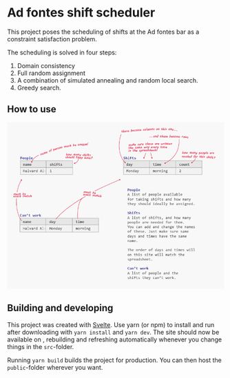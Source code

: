 # Ad fontes shift scheduler

This project poses the scheduling of shifts at the Ad fontes bar as a constraint satisfaction problem.

The scheduling is solved in four steps:

1. Domain consistency
2. Full random assignment
3. A combination of simulated annealing and random local search.
4. Greedy search.


## How to use
![People: A list of people available for taking shifts and how many they should ideally be assigned. Shifts: A list of shifts, and how many people are needed for them. You can add and change the names of these. Just make sure same days and times have the same name. The order of days and times will on this site will match the spreadsheet. Can’t work: A list of people and the shifts they can’t work.](https://raw.githubusercontent.com/Havegum/adfontes-scheduler/master/src/explainer.png)

## Building and developing
This project was created with [Svelte](https://raw.githubusercontent.com/Havegum/adfontes-scheduler/master/src/explainer.png). Use yarn (or npm) to install and run after downloading with `yarn install` and `yarn dev`. The site should now be available on [](localhost:5000), rebuilding and refreshing automatically whenever you change things in the `src`-folder.


Running `yarn build` builds the project for production. You can then host the `public`-folder wherever you want.
